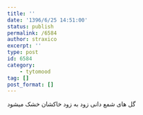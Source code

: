 ```yaml
---
title: ''
date: '1396/6/25 14:51:00'
status: publish
permalink: /6584
author: straxico
excerpt: ''
type: post
id: 6584
category:
    - tytomood
tag: []
post_format: []
---
```

گل های شمع دانی زود به زود خاکشان خشک میشود